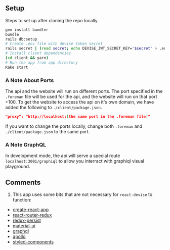 ## Setup
Steps to set up after cloning the repo locally.

```bash
gem install bundler
bundle
rails db:setup
# Create .env file with devise token secret
rails secret | (read secret; echo DEVISE_JWT_SECRET_KEY="$secret" > .env)
# Install client dependencies
(cd client && yarn)
# Run the app from app directory
Rake start 
```

### A Note About Ports

The api and the website will run on different ports. The port specified in the ```.foreman``` file will be used for the api, and the website will run on that port +100. To get the website to access the api on it's own domain, we have added the following to ```./client/package.json```.


```json
"proxy": "http://localhost:[the same port in the .foreman file]"
```

If you want to change the ports locally, change both ```.foreman``` and ```./client/package.json``` to the same port.

### A Note GraphQL

In development mode, the api will serve a special route `localhost:3001/graphiql` to allow you interract with graphiql visual playground.

## Comments

1. This app uses some bits that are not necessary for `react-devise` to function:
  * [create-react-app](https://github.com/facebookincubator/create-react-app)
  * [react-router-redux](https://github.com/reactjs/react-router-redux)
  * [redux-persist](https://github.com/rt2zz/redux-persist)
  * [material-ui](http://www.material-ui.com)
  * [graphql](http://graphql.org/)
  * [apollo](http://dev.apollodata.com/)
  * [styled-components](https://github.com/styled-components/styled-components)


